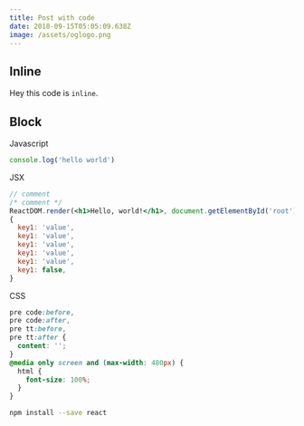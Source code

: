 ```yaml
---
title: Post with code
date: 2018-09-15T05:05:09.638Z
image: /assets/oglogo.png
---
```


## Inline

Hey this code is `inline`.

## Block

Javascript

```javascript
console.log('hello world')
```

JSX

```jsx
// comment
/* comment */
ReactDOM.render(<h1>Hello, world!</h1>, document.getElementById('root'))
{
  key1: 'value',
  key1: 'value',
  key1: 'value',
  key1: 'value',
  key1: 'value',
  key1: false,
}
```

CSS

```css
pre code:before,
pre code:after,
pre tt:before,
pre tt:after {
  content: '';
}
@media only screen and (max-width: 480px) {
  html {
    font-size: 100%;
  }
}
```

```bash
npm install --save react
```
